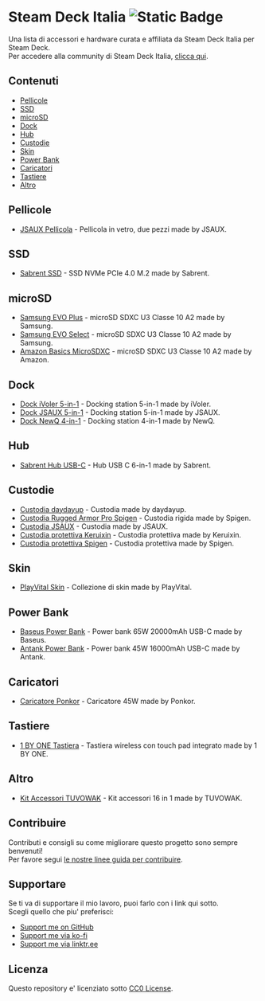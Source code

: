 # Steam Deck Italia ![Static Badge](https://img.shields.io/badge/Partnership-8A2BE2)
Una lista di accessori e hardware curata e affiliata da Steam Deck Italia per Steam Deck.  
Per accedere alla community di Steam Deck Italia, [clicca qui](https://t.me/SteamDeckIta).  

## Contenuti
- [Pellicole](#pellicole)
- [SSD](#ssd)
- [microSD](#microsd)
- [Dock](#dock)
- [Hub](#hub)
- [Custodie](#custodie)
- [Skin](#skin)
- [Power Bank](#power-bank)
- [Caricatori](#caricatori)
- [Tastiere](#tastiere)
- [Altro](#altro)

## Pellicole
- [JSAUX Pellicola](https://www.amazon.it/dp/B0B55ZD4HL/ref=cm_sw_r_as_gl_api_gl_i_CD0BJVYRGVQDD6F5XCDX?linkCode=ml1&tag=smartradar2-21) - Pellicola in vetro, due pezzi made by JSAUX.

## SSD
- [Sabrent SSD](https://www.amazon.it/dp/B0BQG6JCRP/ref=cm_sw_r_as_gl_undefined?linkCode=ml1&tag=smartradar2-21) - SSD NVMe PCIe 4.0 M.2 made by Sabrent.

## microSD
- [Samsung EVO Plus](https://www.amazon.it/dp/B09FFFQ9KT/ref=cm_sw_r_as_gl_api_gl_i_YQ2YE6D0A62KAEGVVFKT?linkCode=ml2&tag=smartradar2-21) - microSD SDXC U3 Classe 10 A2 made by Samsung.
- [Samsung EVO Select](https://www.amazon.it/dp/B09D3LP52K?psc=1&linkCode=sl1&tag=smartradar2-21&linkId=c2faf196946a4920b79c7f12a0b53250&language=it_IT&ref_=as_li_ss_tl) - microSD SDXC U3 Classe 10 A2 made by Samsung.
- [Amazon Basics MicroSDXC](https://www.amazon.it/Amazon-Basics-microSDXC-Memory-Adapter/dp/B08TJTBSGP?__mk_it_IT=%C3%85M%C3%85%C5%BD%C3%95%C3%91&crid=1S02HOXFM7AN3&keywords=microsd%2Bamazon&qid=1680019485&s=pc&sprefix=microsd%2Bamazon,computers,124&sr=1-4&th=1&linkCode=sl1&tag=smartradar2-21&linkId=43b436a5a7eb17e4af4197288bbc644b&language=it_IT&ref_=as_li_ss_tl) - microSD SDXC U3 Classe 10 A2 made by Amazon.

## Dock
- [Dock iVoler 5-in-1](https://www.amazon.it/dp/B0B46337V4/ref=cm_sw_r_as_gl_api_gl_i_NEYFPSRZPC56WAYYB5QA?_encoding=UTF8&psc=1&linkCode=ml1&tag=smartradar2-21) - Docking station 5-in-1 made by iVoler.
- [Dock JSAUX 5-in-1](https://www.amazon.it/dp/B0B8NJ2ZPS/ref=cm_sw_r_as_gl_api_gl_i_HBC8W65J4AXY9R513MSH?linkCode=ml1&tag=smartradar2-21) - Docking station 5-in-1 made by JSAUX.
- [Dock NewQ 4-in-1](https://www.amazon.it/dp/B0BG26PVKH/ref=cm_sw_r_as_gl_api_gl_i_3JQ0PTTH47FDYAAZGHPG?linkCode=ml1&tag=smartradar2-21) - Docking station 4-in-1 made by NewQ.

## Hub
- [Sabrent Hub USB-C](https://www.amazon.it/dp/B08V4MMG8D/?tag=smartradar2-21&psc=1) - Hub USB C 6-in-1 made by Sabrent.

## Custodie
- [Custodia daydayup](https://www.amazon.it/dp/B09STVV9M8/ref=cm_sw_r_as_gl_api_gl_i_6Z8JTWCZMYK9KYD00HQR?linkCode=ml1&tag=smartradar2-21) - Custodia made by daydayup.
- [Custodia Rugged Armor Pro Spigen](https://www.amazon.it/dp/B09XFH6NY4/ref=cm_sw_r_as_gl_api_gl_i_dl_JC8NG73YEHPHSJ24MY5F?linkCode=ml2&tag=smartradar2-21) - Custodia rigida made by Spigen.
- [Custodia JSAUX](https://www.amazon.it/dp/B09ZB1RZ2G/ref=cm_sw_r_as_gl_api_gl_i_D00MZ54AQS9Q5KXNR0SG?linkCode=ml1&tag=smartradar2-21) - Custodia made by JSAUX.
- [Custodia protettiva Keruixin](https://www.amazon.it/dp/B0B1HYB4Z2/ref=cm_sw_r_as_gl_api_gl_i_NZ6VMZ4CN0VEG99EX13V?linkCode=ml1&tag=smartradar2-21) - Custodia protettiva made by Keruixin.
- [Custodia protettiva Spigen](https://www.amazon.it/dp/B0B75N73N9/ref=cm_sw_r_as_gl_api_gl_i_613F4HYE6PQSZW6280WG?linkCode=ml1&tag=smartradar2-21) - Custodia protettiva made by Spigen.

## Skin
- [PlayVital Skin](https://www.amazon.it/dp/B0B1CSD8JM/ref=cm_sw_r_as_gl_undefined?linkCode=ml1&tag=smartradar2-21) - Collezione di skin made by PlayVital.

## Power Bank
- [Baseus Power Bank](https://www.amazon.it/dp/B08XQ1PLSQ/ref=cm_sw_r_as_gl_undefined?linkCode=ml2&tag=smartradar2-21) - Power bank 65W 20000mAh USB-C made by Baseus.
- [Antank Power Bank](https://www.amazon.it/dp/B0BNXGVZTS/ref=cm_sw_r_as_gl_undefined?linkCode=ml1&tag=smartradar2-21) - Power bank 45W 16000mAh USB-C made by Antank.

## Caricatori
- [Caricatore Ponkor](https://www.amazon.it/dp/B0B42NC8SR/ref=cm_sw_r_as_gl_api_gl_i_BKA2DEDGMSTJ4RFXZZDK?_encoding=UTF8&psc=1&linkCode=ml1&tag=smartradar2-21) - Caricatore 45W made by Ponkor.

## Tastiere
- [1 BY ONE Tastiera](https://www.amazon.it/dp/B01M7YIRYI/ref=cm_sw_r_as_gl_api_gl_i_dl_YS228CGVMTN9WGJP1KZZ?linkCode=ml2&tag=smartradar2-21) - Tastiera wireless con touch pad integrato made by 1 BY ONE.

## Altro
- [Kit Accessori TUVOWAK](https://www.amazon.it/dp/B0B4FX1T7N/ref=cm_sw_r_as_gl_api_gl_i_T5XTBMJACAQN1KRRAM3A?_encoding=UTF8&psc=1&linkCode=ml1&tag=smartradar2-21) - Kit accessori 16 in 1 made by TUVOWAK.

## Contribuire
Contributi e consigli su come migliorare questo progetto sono sempre benvenuti!  
Per favore segui [le nostre linee guida per contribuire](https://github.com/airscripts/awesome-steam-deck/blob/main/CONTRIBUTING.md).

## Supportare
Se ti va di supportare il mio lavoro, puoi farlo con i link qui sotto.  
Scegli quello che piu' preferisci:  
- [Support me on GitHub](https://github.com/sponsors/airscripts)
- [Support me via ko-fi](https://ko-fi.com/airscript)
- [Support me via linktr.ee](https://linktr.ee/airscript)

## Licenza
Questo repository e' licenziato sotto [CC0 License](https://github.com/airscripts/awesome-steam-deck/blob/main/LICENSE).
